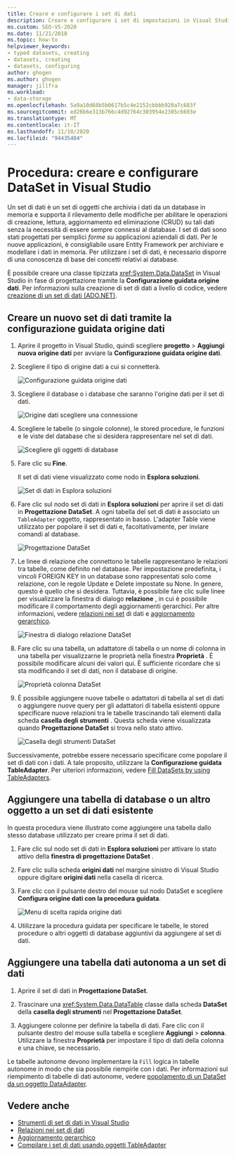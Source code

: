```yaml
---
title: Creare e configurare i set di dati
description: Creare e configurare i set di impostazioni in Visual Studio. Un set di dati è un set di oggetti che archivia i dati da un database in memoria e supporta operazioni CRUD su tali dati.
ms.custom: SEO-VS-2020
ms.date: 11/21/2018
ms.topic: how-to
helpviewer_keywords:
- typed datasets, creating
- datasets, creating
- datasets, configuring
author: ghogen
ms.author: ghogen
manager: jillfra
ms.workload:
- data-storage
ms.openlocfilehash: 5a9a10d68b5b0617b5c4e2152cbbbb920a7c683f
ms.sourcegitcommit: ed26b6e313b766c4d92764c303954e2385c6693e
ms.translationtype: MT
ms.contentlocale: it-IT
ms.lasthandoff: 11/10/2020
ms.locfileid: "94435404"
---
```

# <a name="how-to-create-and-configure-datasets-in-visual-studio"></a>Procedura: creare e configurare DataSet in Visual Studio

Un set di dati è un set di oggetti che archivia i dati da un database in memoria e supporta il rilevamento delle modifiche per abilitare le operazioni di creazione, lettura, aggiornamento ed eliminazione (CRUD) su tali dati senza la necessità di essere sempre connessi al database. I set di dati sono stati progettati per semplici *forme su* applicazioni aziendali di dati. Per le nuove applicazioni, è consigliabile usare Entity Framework per archiviare e modellare i dati in memoria. Per utilizzare i set di dati, è necessario disporre di una conoscenza di base dei concetti relativi ai database.

È possibile creare una classe tipizzata <xref:System.Data.DataSet> in Visual Studio in fase di progettazione tramite la **Configurazione guidata origine dati**. Per informazioni sulla creazione di set di dati a livello di codice, vedere [creazione di un set di dati (ADO.NET)](/dotnet/framework/data/adonet/dataset-datatable-dataview/creating-a-dataset).

## <a name="create-a-new-dataset-by-using-the-data-source-configuration-wizard"></a>Creare un nuovo set di dati tramite la configurazione guidata origine dati

1. Aprire il progetto in Visual Studio, quindi scegliere **progetto**  >  **Aggiungi nuova origine dati** per avviare la **Configurazione guidata origine dati**.

2. Scegliere il tipo di origine dati a cui si connetterà.

     ![Configurazione guidata origine dati](../data-tools/media/data-source-configuration-wizard.png)

3. Scegliere il database o i database che saranno l'origine dati per il set di dati.

     ![Origine dati scegliere una connessione](../data-tools/media/data-source-choose-a-connection.png)

4. Scegliere le tabelle (o singole colonne), le stored procedure, le funzioni e le viste del database che si desidera rappresentare nel set di dati.

     ![Scegliere gli oggetti di database](../data-tools/media/raddata-chose-objects.png)

5. Fare clic su **Fine**.

   Il set di dati viene visualizzato come nodo in **Esplora soluzioni**.

   ![Set di dati in Esplora soluzioni](../data-tools/media/dataset-in-solution-explorer.png)

6. Fare clic sul nodo set di dati in **Esplora soluzioni** per aprire il set di dati in **Progettazione DataSet**. A ogni tabella del set di dati è associato un `TableAdapter` oggetto, rappresentato in basso. L'adapter Table viene utilizzato per popolare il set di dati e, facoltativamente, per inviare comandi al database.

   ![Progettazione DataSet](../data-tools/media/dataset-designer.png)

7. Le linee di relazione che connettono le tabelle rappresentano le relazioni tra tabelle, come definito nel database. Per impostazione predefinita, i vincoli FOREIGN KEY in un database sono rappresentati solo come relazione, con le regole Update e Delete impostate su None. In genere, questo è quello che si desidera. Tuttavia, è possibile fare clic sulle linee per visualizzare la finestra di dialogo **relazione** , in cui è possibile modificare il comportamento degli aggiornamenti gerarchici. Per altre informazioni, vedere [relazioni nei set](../data-tools/relationships-in-datasets.md) di dati e [aggiornamento gerarchico](../data-tools/hierarchical-update.md).

     ![Finestra di dialogo relazione DataSet](../data-tools/media/raddata-relation-dialog.png)

8. Fare clic su una tabella, un adattatore di tabella o un nome di colonna in una tabella per visualizzarne le proprietà nella finestra **Proprietà** . È possibile modificare alcuni dei valori qui. È sufficiente ricordare che si sta modificando il set di dati, non il database di origine.

     ![Proprietà colonna DataSet](../data-tools/media/dataset-column-properties.png)

9. È possibile aggiungere nuove tabelle o adattatori di tabella al set di dati o aggiungere nuove query per gli adattatori di tabella esistenti oppure specificare nuove relazioni tra le tabelle trascinando tali elementi dalla scheda **casella degli strumenti** . Questa scheda viene visualizzata quando **Progettazione DataSet** si trova nello stato attivo.

     ![Casella degli strumenti DataSet](../data-tools/media/raddata-dataset-toolbox.png)

Successivamente, potrebbe essere necessario specificare come popolare il set di dati con i dati. A tale proposito, utilizzare la **Configurazione guidata TableAdapter**. Per ulteriori informazioni, vedere [Fill DataSets by using TableAdapters](../data-tools/fill-datasets-by-using-tableadapters.md).

## <a name="add-a-database-table-or-other-object-to-an-existing-dataset"></a>Aggiungere una tabella di database o un altro oggetto a un set di dati esistente

In questa procedura viene illustrato come aggiungere una tabella dallo stesso database utilizzato per creare prima il set di dati.

1. Fare clic sul nodo set di dati in **Esplora soluzioni** per attivare lo stato attivo della **finestra di progettazione DataSet** .

2. Fare clic sulla scheda **origini dati** nel margine sinistro di Visual Studio oppure digitare **origini dati** nella casella di ricerca.

3. Fare clic con il pulsante destro del mouse sul nodo DataSet e scegliere **Configura origine dati con la procedura guidata**.

     ![Menu di scelta rapida origine dati](../data-tools/media/data-source-context-menu.png)

4. Utilizzare la procedura guidata per specificare le tabelle, le stored procedure o altri oggetti di database aggiuntivi da aggiungere al set di dati.

## <a name="add-a-stand-alone-data-table-to-a-dataset"></a>Aggiungere una tabella dati autonoma a un set di dati

1. Aprire il set di dati in **Progettazione DataSet**.

2. Trascinare una <xref:System.Data.DataTable> classe dalla scheda **DataSet** della **casella degli strumenti** nel **Progettazione DataSet**.

3. Aggiungere colonne per definire la tabella di dati. Fare clic con il pulsante destro del mouse sulla tabella e scegliere **Aggiungi**  >  **colonna**. Utilizzare la finestra **Proprietà** per impostare il tipo di dati della colonna e una chiave, se necessario.

Le tabelle autonome devono implementare la `Fill` logica in tabelle autonome in modo che sia possibile riempirle con i dati. Per informazioni sul riempimento di tabelle di dati autonome, vedere [popolamento di un DataSet da un oggetto DataAdapter](/dotnet/framework/data/adonet/populating-a-dataset-from-a-dataadapter).

## <a name="see-also"></a>Vedere anche

- [Strumenti di set di dati in Visual Studio](../data-tools/dataset-tools-in-visual-studio.md)
- [Relazioni nei set di dati](../data-tools/relationships-in-datasets.md)
- [Aggiornamento gerarchico](../data-tools/hierarchical-update.md)
- [Compilare i set di dati usando oggetti TableAdapter](../data-tools/fill-datasets-by-using-tableadapters.md)
